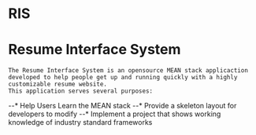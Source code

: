 RIS
===

# Resume Interface System

```
The Resume Interface System is an opensource MEAN stack applicaction developed to help people get up and running quickly with a highly customizable resume website.
This application serves several purposes:
```
--* Help Users Learn the MEAN stack
--* Provide a skeleton layout for developers to modify
--* Implement a project that shows working knowledge of industry standard frameworks

